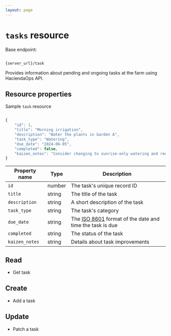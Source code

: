 ```yaml
---
layout: page
---
```


# `tasks` resource

Base endpoint:

```shell

{server_url}/task
```

Provides information about pending and ongoing tasks at the farm using HaciendaOps API.

## Resource properties

Sample `task` resource

```js

{
    "id": 1,
    "title": "Morning irrigation",
    "description": "Water the plants in Garden A",
    "task_type": "Watering",
    "due_date": "2024-06-05",
    "completed": false,
    "kaizen_notes": "Consider changing to sunrise-only watering and reduce evaporation."
}
```

| Property name | Type | Description |
| ------------- | ----------- | ----------- |
| `id` | number | The task's unique record ID |
| `title` | string | The title of the task |
| `description` | string | A short description of the task |
| `task_type` | string | The task's category |
| `due_date` | string | The [ISO 8601](https://en.wikipedia.org/wiki/ISO_8601) format of the date and time the task is due |
| `completed` | string | The status of the task |
| `kaizen_notes` | string | Details about task improvements |

## Read

* Get task

## Create

* Add a task

## Update

* Patch a task
